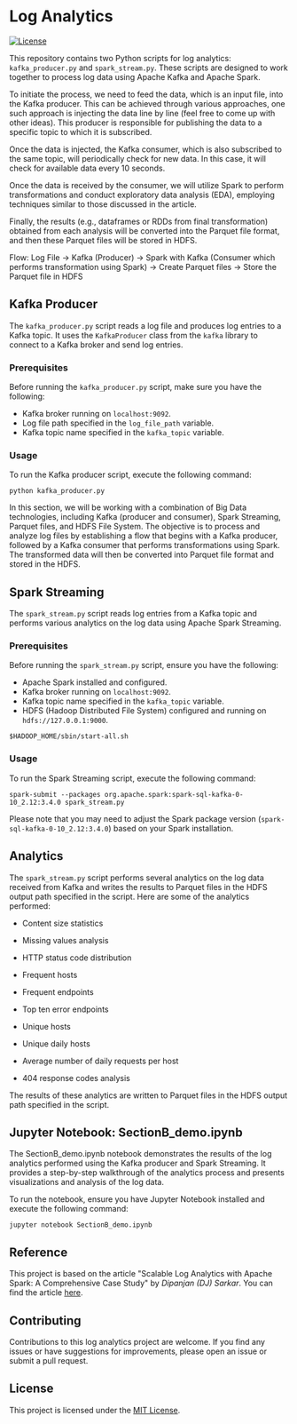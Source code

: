 # Log Analytics

[![License](https://img.shields.io/badge/license-MIT-blue.svg)](https://opensource.org/licenses/MIT)

This repository contains two Python scripts for log analytics: `kafka_producer.py` and `spark_stream.py`. These scripts are designed to work together to process log data using Apache Kafka and Apache Spark.

To initiate the process, we need to feed the data, which is an input file, into the Kafka producer. This can be achieved through various approaches, one such approach is injecting the data line by line (feel free to come up with other ideas). This producer is responsible for publishing the data to a specific topic to which it is subscribed.

Once the data is injected, the Kafka consumer, which is also subscribed to the same topic, will periodically check for new data. In this case, it will check for available data every 10 seconds.

Once the data is received by the consumer, we will utilize Spark to perform transformations and conduct exploratory data analysis (EDA), employing techniques similar to those discussed in the article.

Finally, the results (e.g., dataframes or RDDs from final transformation) obtained from each analysis will be converted into the Parquet file format, and then these Parquet files will be stored in HDFS.

Flow:
Log File -> Kafka (Producer) -> Spark with Kafka (Consumer which performs transformation using Spark) -> Create Parquet files -> Store the Parquet file in HDFS

## Kafka Producer

The `kafka_producer.py` script reads a log file and produces log entries to a Kafka topic. It uses the `KafkaProducer` class from the `kafka` library to connect to a Kafka broker and send log entries.

### Prerequisites

Before running the `kafka_producer.py` script, make sure you have the following:

- Kafka broker running on `localhost:9092`.
- Log file path specified in the `log_file_path` variable.
- Kafka topic name specified in the `kafka_topic` variable.

### Usage

To run the Kafka producer script, execute the following command:

```shell
python kafka_producer.py
```

In this section, we will be working with a combination of Big Data technologies, including Kafka (producer and consumer), Spark Streaming, Parquet files, and HDFS File System. The objective is to process and analyze log files by establishing a flow that begins with a Kafka producer, followed by a Kafka consumer that performs transformations using Spark. The transformed data will then be converted into Parquet file format and stored in the HDFS.

## Spark Streaming

The `spark_stream.py` script reads log entries from a Kafka topic and performs various analytics on the log data using Apache Spark Streaming.

### Prerequisites

Before running the `spark_stream.py` script, ensure you have the following:

- Apache Spark installed and configured.
- Kafka broker running on `localhost:9092`.
- Kafka topic name specified in the `kafka_topic` variable.
- HDFS (Hadoop Distributed File System) configured and running on `hdfs://127.0.0.1:9000`.
```shell
$HADOOP_HOME/sbin/start-all.sh
```

### Usage

To run the Spark Streaming script, execute the following command:

```shell
spark-submit --packages org.apache.spark:spark-sql-kafka-0-10_2.12:3.4.0 spark_stream.py
```

Please note that you may need to adjust the Spark package version (`spark-sql-kafka-0-10_2.12:3.4.0`) based on your Spark installation.

## Analytics

The `spark_stream.py` script performs several analytics on the log data received from Kafka and writes the results to Parquet files in the HDFS output path specified in the script. Here are some of the analytics performed:

- Content size statistics
- Missing values analysis
- HTTP status code distribution
- Frequent hosts


- Frequent endpoints
- Top ten error endpoints
- Unique hosts
- Unique daily hosts
- Average number of daily requests per host
- 404 response codes analysis

The results of these analytics are written to Parquet files in the HDFS output path specified in the script.

## Jupyter Notebook: SectionB_demo.ipynb

The SectionB_demo.ipynb notebook demonstrates the results of the log analytics performed using the Kafka producer and Spark Streaming. It provides a step-by-step walkthrough of the analytics process and presents visualizations and analysis of the log data.

To run the notebook, ensure you have Jupyter Notebook installed and execute the following command:
```shell
jupyter notebook SectionB_demo.ipynb
```

## Reference

This project is based on the article "Scalable Log Analytics with Apache Spark: A Comprehensive Case Study" by *Dipanjan (DJ) Sarkar*. You can find the article [here](https://towardsdatascience.com/scalable-log-analytics-with-apache-spark-a-comprehensive-case-study-2be3eb3be977).

## Contributing

Contributions to this log analytics project are welcome. If you find any issues or have suggestions for improvements, please open an issue or submit a pull request.

## License

This project is licensed under the [MIT License](LICENSE).
